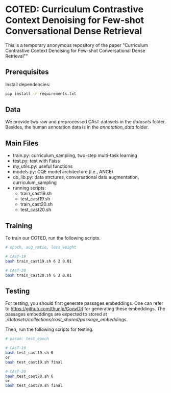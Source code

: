 # COTED: Curriculum Contrastive Context Denoising for Few-shot Conversational Dense Retrieval
This is a temporary anonymous repository of the paper "Curriculum Contrastive Context Denoising for Few-shot Conversational Dense Retrieval""

## Prerequisites

Install dependencies:

```bash
pip install -r requirements.txt
```

## Data
We provide two raw and preprocessed CAsT datasets in the *datasets* folder. Besides, the human annotation data is in the *annotation_data* folder.


## Main Files
- train.py: curriculum_sampling, two-step multi-task learning
- test.py: test with Faiss
- my_utils.py: useful functions
- models.py: CQE model architecture (i.e., ANCE)
- db_lib.py: data strctures, conversational data augmentation, curriculum_sampling
- running scripts:
  - train_cast19.sh
  - test_cast19.sh
  - train_cast20.sh
  - test_cast20.sh

## Training
To train our COTED, run the following scripts.
```bash
# epoch, aug_ratio, loss_weight

# CAsT-19
bash train_cast19.sh 6 2 0.01

# CAsT-20
bash train_cast20.sh 6 3 0.01
```

## Testing
For testing, you should first generate passages embeddings. One can refer to https://github.com/thunlp/ConvDR for generating these embeddings.
The passages embeddings are expected to stored at *./datasets/collections/cast_shared/passage_embeddings*.

Then, run the following scripts for testing. 
```bash
# param: test_epoch

# CAsT-19
bash test_cast19.sh 6 
or
bash test_cast19.sh final

# CAsT-20
bash test_cast20.sh 6
or
bash test_cast20.sh final
```

